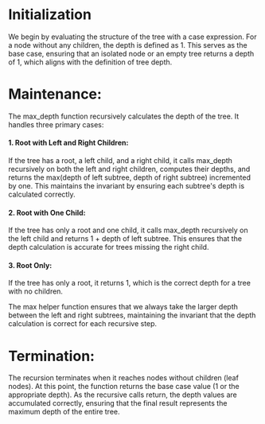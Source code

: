 # Initialization

We begin by evaluating the structure of the tree with a case expression. For a node without any children, the depth is defined as 1. This serves as the base case, ensuring that an isolated node or an empty tree returns a depth of 1, which aligns with the definition of tree depth.

# Maintenance:

The max_depth function recursively calculates the depth of the tree. It handles three primary cases:

#### 1. Root with Left and Right Children:

If the tree has a root, a left child, and a right child, it calls max_depth recursively on both the left and right children, computes their depths, and returns the max(depth of left subtree, depth of right subtree) incremented by one. This maintains the invariant by ensuring each subtree's depth is calculated correctly.

#### 2. Root with One Child:

If the tree has only a root and one child, it calls max_depth recursively on the left child and returns 1 + depth of left subtree. This ensures that the depth calculation is accurate for trees missing the right child.

#### 3. Root Only:

If the tree has only a root, it returns 1, which is the correct depth for a tree with no children.

The max helper function ensures that we always take the larger depth between the left and right subtrees, maintaining the invariant that the depth calculation is correct for each recursive step.

# Termination:

The recursion terminates when it reaches nodes without children (leaf nodes). At this point, the function returns the base case value (1 or the appropriate depth). As the recursive calls return, the depth values are accumulated correctly, ensuring that the final result represents the maximum depth of the entire tree.
